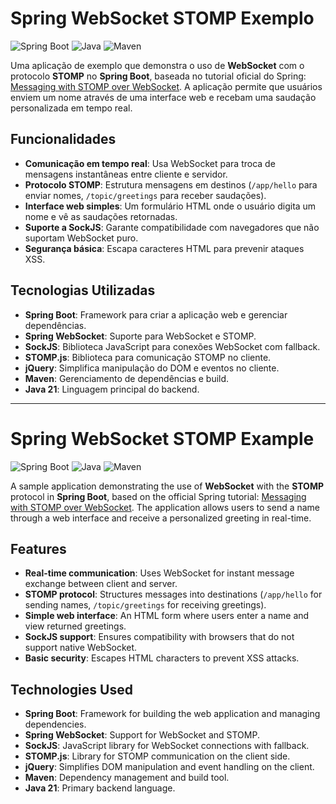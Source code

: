 # Spring WebSocket STOMP Exemplo

![Spring Boot](https://img.shields.io/badge/Spring%20Boot-2.7.0-green.svg)
![Java](https://img.shields.io/badge/Java-11-blue.svg)
![Maven](https://img.shields.io/badge/Maven-3.8.1-red.svg)

Uma aplicação de exemplo que demonstra o uso de **WebSocket** com o protocolo **STOMP** no **Spring Boot**, baseada no tutorial oficial do Spring: [Messaging with STOMP over WebSocket](https://spring.io/guides/gs/messaging-stomp-websocket). A aplicação permite que usuários enviem um nome através de uma interface web e recebam uma saudação personalizada em tempo real.

## Funcionalidades

- **Comunicação em tempo real**: Usa WebSocket para troca de mensagens instantâneas entre cliente e servidor.
- **Protocolo STOMP**: Estrutura mensagens em destinos (`/app/hello` para enviar nomes, `/topic/greetings` para receber saudações).
- **Interface web simples**: Um formulário HTML onde o usuário digita um nome e vê as saudações retornadas.
- **Suporte a SockJS**: Garante compatibilidade com navegadores que não suportam WebSocket puro.
- **Segurança básica**: Escapa caracteres HTML para prevenir ataques XSS.

## Tecnologias Utilizadas

- **Spring Boot**: Framework para criar a aplicação web e gerenciar dependências.
- **Spring WebSocket**: Suporte para WebSocket e STOMP.
- **SockJS**: Biblioteca JavaScript para conexões WebSocket com fallback.
- **STOMP.js**: Biblioteca para comunicação STOMP no cliente.
- **jQuery**: Simplifica manipulação do DOM e eventos no cliente.
- **Maven**: Gerenciamento de dependências e build.
- **Java 21**: Linguagem principal do backend.

---

# Spring WebSocket STOMP Example

![Spring Boot](https://img.shields.io/badge/Spring%20Boot-2.7.0-green.svg)
![Java](https://img.shields.io/badge/Java-21-blue.svg)
![Maven](https://img.shields.io/badge/Maven-3.8.1-red.svg)

A sample application demonstrating the use of **WebSocket** with the **STOMP** protocol in **Spring Boot**, based on the official Spring tutorial: [Messaging with STOMP over WebSocket](https://spring.io/guides/gs/messaging-stomp-websocket). The application allows users to send a name through a web interface and receive a personalized greeting in real-time.

## Features

- **Real-time communication**: Uses WebSocket for instant message exchange between client and server.
- **STOMP protocol**: Structures messages into destinations (`/app/hello` for sending names, `/topic/greetings` for receiving greetings).
- **Simple web interface**: An HTML form where users enter a name and view returned greetings.
- **SockJS support**: Ensures compatibility with browsers that do not support native WebSocket.
- **Basic security**: Escapes HTML characters to prevent XSS attacks.

## Technologies Used

- **Spring Boot**: Framework for building the web application and managing dependencies.
- **Spring WebSocket**: Support for WebSocket and STOMP.
- **SockJS**: JavaScript library for WebSocket connections with fallback.
- **STOMP.js**: Library for STOMP communication on the client side.
- **jQuery**: Simplifies DOM manipulation and event handling on the client.
- **Maven**: Dependency management and build tool.
- **Java 21**: Primary backend language.
